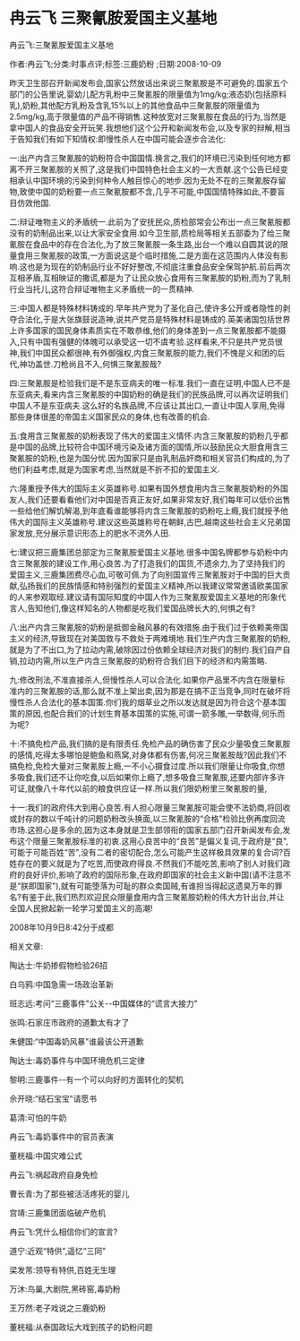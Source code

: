 # 冉云飞  三聚氰胺爱国主义基地    
    
冉云飞:三聚氰胺爱国主义基地    
作者:冉云飞;分类:时事点评;标签:三鹿奶粉 ;日期:2008-10-09    
昨天卫生部召开新闻发布会,国家公然放话出来说三聚氰胺是不可避免的.国家五个部门的公告里说,婴幼儿配方乳粉中三聚氰胺的限量值为1mg/kg;液态奶(包括原料乳),奶粉,其他配方乳粉及含乳15%以上的其他食品中三聚氰胺的限量值为2.5mg/kg,高于限量值的产品不得销售.这种放宽对三聚氰胺在食品的行为,当然是拿中国人的食品安全开玩笑.我想他们这个公开和新闻发布会,以及专家的辩解,相当于告知我们有如下知情权:即慢性杀人在中国可能会逐步合法化:    
一:出产内含三聚氰胺的奶粉符合中国国情.换言之,我们的环境已污染到任何地方都离不开三聚氰胺的关照了,这是我们中国特色社会主义的一大贡献.这个公告已经变相承认中国环境的污染到何种令人触目惊心的地步.因为无处不在的三聚氰胺存留物,致使中国的奶粉要一点三聚氰胺都不含,几乎不可能,中国国情特殊如此,不要盲目仿效他国.    
二:辩证唯物主义的矛盾统一.此前为了安抚民众,质检部常会公布出一点三聚氰胺都没有的奶制品出来,以让大家安全食用.如今卫生部,质检局等相关五部委为了给三聚氰胺在食品中的存在合法化,为了放三聚氰胺一条生路,出台一个难以自圆其说的限量食用三聚氰胺的政策,一方面说这是个临时措施,二是方面在这范围内人体没有影响.这也是为现在的奶制品行业不好好整改,不彻底注重食品安全保驾护航.前后两次互相矛盾,互相映证的撒谎,都是为了让民众放心食用有三聚氰胺的奶粉,而为了乳制行业当托儿,这符合辩证唯物主义矛盾统一的一贯精神.    
三:中国人都是特殊材料铸成的.早年共产党为了圣化自己,使许多公开或者隐性的剥夺合法化,于是大张旗鼓说造神,说共产党员是特殊材料是铸成的.英美诸国包括世界上许多国家的国民身体素质实在不敢恭维,他们的身体差到一点三聚氰胺都不能摄入,只有中国有强健的体魄可以承受这一切不虞考验.这样看来,不只是共产党员很神,我们中国民众都很神,有外御强权,内食三聚氰胺的能力,我们不愧是义和团的后代,神功盖世.刀枪尚且不入,何惧三聚氰胺哉?    
四:三聚氰胺是检验我们是不是东亚病夫的唯一标准.我们一直在证明,中国人已不是东亚病夫,看来内含三聚氰胺的中国奶粉的确是我们的民族品牌,可以再次证明我们中国人不是东亚病夫.这么好的名族品牌,不应该让其出口,一直让中国人享用,免得那些身体很差的帝国主义国家民众的身体,也有改善的机会.    
五:食用含三聚氰胺的奶粉表现了伟大的爱国主义情怀.内含三聚氰胺的奶粉几乎都是中国的品牌,比较符合中国环境污染及诸方面的国情,所以鼓励民众大胆食用含三聚氰胺的奶粉,也是为国分忧.因为国家只是由乳制品奸商和相关官员们构成的,为了他们利益考虑,就是为国家考虑,当然就是不折不扣的爱国主义.    
六:隆重授予伟大的国际主义英雄称号.如果有国外想食用内含三聚氰胺奶粉的外国友人,我们还要看看他们对中国是否真正友好,如果非常友好,我们每年可以低价出售一些给他们解饥解渴,到年底看谁能够将内含三聚氰胺的奶粉吃上瘾,我们就授予他伟大的国际主义英雄称号.建议这些英雄称号在朝鲜,古巴,越南这些社会主义兄弟国家发放,充分展示意识形态上的肥水不流外人田.    
七:建议把三鹿集团总部定为三聚氰胺爱国主义基地.很多中国名牌都参与奶粉中内含三聚氰胺的建设工作,用心良苦.为了打造我们的国货,不遗余力,为了坚持我们的爱国主义,三鹿集团费尽心血,可敬可佩.为了向别国宣传三聚氰胺对于中国的巨大贡献,弘扬我们的民族情感和特别强烈的爱国主义精神,所以我建议常常邀请欧美国家的人来参观取经.建议请有国际知度的中国人作为三聚氰胺爱国主义基地的形象代言人,告知他们,像这样知名的人物都是吃我们爱国品牌长大的,何惧之有?    
八:出产内含三聚氰胺的奶粉是抵御金融风暴的有效措施.由于我们过于依赖美帝国主义的经济,导致现在对美国救与不救处于两难境地.我们生产内含三聚氰胺的奶粉,就是为了不出口,为了拉动内需,破除因过份依赖全球经济对我们的制约.我们自产自销,拉动内需,所以生产内含三聚氰胺的奶粉符合我们目下的经济和内需策略.    
九:修改刑法,不准直接杀人,但慢性杀人可以合法化.如果你产品里不内含在限量标准内的三聚氰胺的话,那么就不准上架出卖,因为那是在搞不正当竞争,同时在破坏将慢性杀人合法化的基本国策.你们我的烟草业之所以发达就是因为符合这个基本国策的原因,也配合我们的计划生育基本国策的实施,可谓一箭多雕,一举数得,何乐而为呢?    
十:不搞免检产品,我们搞的是有限责任.免检产品的确伤害了民众少量吸食三聚氰胺的感情,吃得太多哪怕是鲍鱼和燕窝,对身体都有伤害,何况三聚氰胺哉?因此我们不搞免检,免检大量对三聚氰胺上瘾,一不小心摄食过度.所以我们限量让你吸食,你想多吸食,我们还不让你吃食,以后如果你上瘾了,想多吸食三聚氰胺,还要内部许多许可证,就像八十年代以前的粮食供应证一样.所以我们限奶粉里三聚氰胺的量,    
十一:我们的政府伟大到用心良苦.有人担心限量三聚氰胺可能会使不法奶商,将回收或封存的数以千吨计的问题奶粉改头换面,以三聚氰胺的“合格"检验比例再度回流市场.这担心是多余的,因为这本身就是卫生部领衔的国家五部门召开新闻发布会,发布这个限量三聚氰胺标准的初衷.这用心良苦中的“良苦"是偏义复词,于政府是“良",可能于可能百姓“苦",没有二者的密切配合,怎么可能产生这样极具效果的复合词?百姓存在的要义就是为了吃苦,而使政府得良.不然我们不能吃苦,影响了别人对我们政府的良好评价,影响了政府的国际形象,在政府即国家的社会主义新中国(请不注意不是“朕即国家"),就有可能堕落为可耻的群众卖国贼,有谁担当得起这遗臭万年的罪名?有鉴于此,我们热烈欢迎民众限量食用内含三聚氰胺奶粉的伟大方针出台,并让全国人民掀起新一轮学习爱国主义的高潮!    
2008年10月9日8:42分于成都    
    
相关文章:    
陶达士:牛奶掺假物检验26招    
白乌鸦:中国急需一场政治革新    
班志远:考问“三鹿事件"公关--中国媒体的“谎言大接力"    
张鸣:石家庄市政府的道歉太有才了    
朱健国:“中国毒奶风暴"谁最该公开道歉    
陶达士:毒奶事件与中国环境危机三定律    
黎明:三鹿事件--有一个可以向好的方面转化的契机    
佘开晓:“结石宝宝"请愿书    
葛清:可怕的牛奶    
冉云飞:毒奶事件中的官员表演    
董桄福:中国灾难公式    
冉云飞:祸起政府自身免检    
曹长青:为了那些被活活疼死的婴儿    
宫靖:三鹿集团面临破产危机    
冉云飞:凭什么相信你们的宣言?    
道宁:近观“特供",遥忆“三同"    
梁发芾:领导有特供,百姓无生理    
万沐:鸟巢,大剧院,黑砖窑,毒奶粉    
王万然:老子戏说之三鹿奶粉    
董桄福:从泰国政坛大戏到孩子的奶粉问题